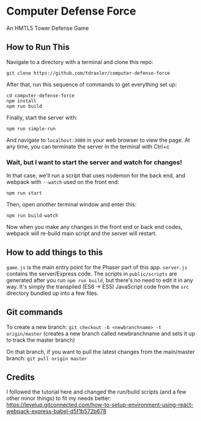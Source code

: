 # Computer Defense Force
An HMTL5 Tower Defense Game

## How to Run This
Navigate to a directory with a terminal and clone this repo:
```
git clone https://github.com/tdraxler/computer-defense-force
```

After that, run this sequence of commands to get everything set up:
```
cd computer-defense-force
npm install
npm run build
```

Finally, start the server with:
```
npm run simple-run
```
And navigate to `localhost:3000` in your web browser to view the page.
At any time, you can terminate the server in the terminal with Ctrl+c

### Wait, but I want to start the server and watch for changes!
In that case, we'll run a script that uses nodemon for the back end, and webpack with `--watch` used on the front end:

```
npm run start
```
Then, open *another* terminal window and enter this:
```
npm run build-watch
```
Now when you make any changes in the front end or back end codes, webpack will re-build main script and the server will restart.

## How to add things to this

`game.js` is the main entry point for the Phaser part of this app.
`server.js` contains the server/Express code.
The scripts in `public/scripts` are generated after you run `npm run build`, but there's no need to edit it in any way. It's simply the transpiled (ES6 -> ES5) JavaScript code from the `src` directory bundled up into a few files.

## Git commands

To create a new branch:
`git checkout -b <newbranchname> -t origin/master`
(creates a new branch called newbranchname and sets it up to track the master branch)

On that branch, if you want to pull the latest changes from the main/master branch:
`git pull origin master`

## Credits
I followed the tutorial here and changed the run/build scripts (and a few other minor things) to fit my needs better:
https://levelup.gitconnected.com/how-to-setup-environment-using-react-webpack-express-babel-d5f1b572b678


